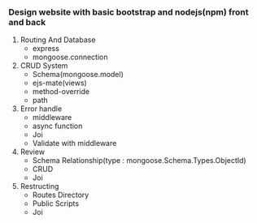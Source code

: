 <h3>Design website with basic bootstrap and nodejs(npm) front and back</h3>
<ol>
    <li> Routing And Database
      <ul>
        <li>express</li>
        <li>mongoose.connection</li>
      </ul>
    </li>
    <li> CRUD System 
      <ul>
        <li>Schema(mongoose.model)</li>
        <li>ejs-mate(views)</li>
        <li>method-override</li>
        <li>path</li>
      </ul>
    </li>
    <li> Error handle
      <ul>
        <li>middleware</li>
        <li>async function</li>
        <li>Joi</li>
        <li>Validate with middleware</li>
      </ul>
    </li>
    <li> Review
      <ul>
        <li>Schema Relationship(type : mongoose.Schema.Types.ObjectId)</li>
        <li>CRUD</li>
        <li>Joi</li>
      </ul>
    </li>
    <li> Restructing
      <ul>
        <li>Routes Directory</li>
        <li>Public Scripts</li>
        <li>Joi</li>
      </ul>
    </li>
</ol>